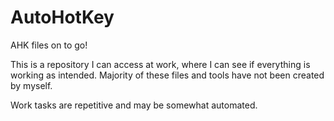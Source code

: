 # AutoHotKey
AHK files on to go!

This is a repository I can access at work, where I can see if everything is working as intended. Majority of these files and tools 
have not been created by myself.

Work tasks are repetitive and may be somewhat automated.
